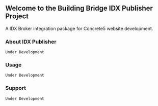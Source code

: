 ## Welcome to the Building Bridge IDX Publisher Project

A IDX Broker integration package for Concrete5 website development.


### About IDX Publisher

  ```Under Development```


### Usage

  ```Under Development```

### Support 

  ```Under Development```
